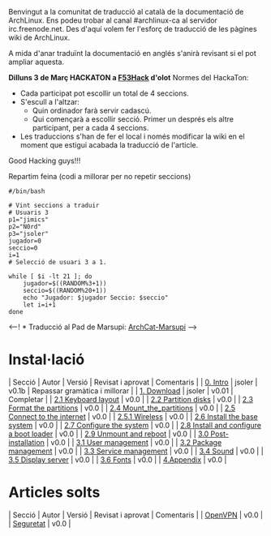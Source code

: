 Benvingut a la comunitat de traducció al català de la documentació de ArchLinux. Ens podeu trobar al canal #archlinux-ca al servidor irc.freenode.net. Des d'aquí volem fer l'esforç de traducció de les pàgines wiki de ArchLinux.

A mida d'anar traduïnt la documentació en anglés s'anirà revisant si el pot ampliar aquesta.

**Dilluns 3 de Març HACKATON a [F53Hack](https://n-1.cc/g/hackerspace_garrotxa_f53hack) d'olot** Normes del HackaTon:

*   Cada participat pot escollir un total de 4 seccions.
*   S'escull a l'altzar:
    *   Quin ordinador farà servir cadascú.
    *   Qui començarà a escollir secció. Primer un després els altre participant, per a cada 4 seccions.
*   Les traduccions s'han de fer el local i només modificar la wiki en el moment que estigui acabada la traducció de l'article.

Good Hacking guys!!!

Repartim feina (codi a millorar per no repetir seccions)

```
#/bin/bash

# Vint seccions a traduir
# Usuaris 3
p1="jimics"
p2="N0rd"
p3="jsoler"
jugador=0
seccio=0
i=1
# Selecció de usuari 3 a 1.

while [ $i -lt 21 ]; do
	jugador=$((RANDOM%3+1))
	seccio=$((RANDOM%20+1))
	echo "Jugador: $jugador Seccio: $seccio"
	let i=i+1
done

```

<--! * Traducció al Pad de Marsupi: [ArchCat-Marsupi](http://pad.marsupi.org/ArchCat) -->

# Instal·lació

| Secció | Autor | Versió | Revisat i aprovat | Comentaris |
| [0\. Intro](/index.php/Installation_Guide_(Catal%C3%A0)#Installation "Installation Guide (Català)") | jsoler | v0.1b | Repassar gramàtica i millorar |
| [1\. Download](/index.php/Installation_Guide_(Catal%C3%A0)#Download "Installation Guide (Català)") | jsoler | v0.01 | Completar |
| [2.1 Keyboard layout](/index.php/Installation_Guide_(Catal%C3%A0)#Keyboard_layout "Installation Guide (Català)") | v0.0 |
| [2.2 Partition disks](/index.php/Installation_Guide_(Catal%C3%A0)#Partition_disks "Installation Guide (Català)") | v0.0 |
| [2.3 Format the partitions](/index.php/Installation_Guide_(Catal%C3%A0)#Format_the_partitions "Installation Guide (Català)") | v0.0 |
| [2.4 Mount_the_partitions](/index.php/Installation_Guide_(Catal%C3%A0)#Mount_the_partitions "Installation Guide (Català)") | v0.0 |
| [2.5 Connect to the internet](/index.php/Installation_Guide_(Catal%C3%A0)#Connect_to_the_internet "Installation Guide (Català)") | v0.0 |
| [2.5.1 Wireless](/index.php/Installation_Guide_(Catal%C3%A0)#Wireless "Installation Guide (Català)") | v0.0 |
| [2.6 Install the base system](/index.php/Installation_Guide_(Catal%C3%A0)#Install_the_base_system "Installation Guide (Català)") | v0.0 |
| [2.7 Configure the system](/index.php/Installation_Guide_(Catal%C3%A0)#Configure_the_system "Installation Guide (Català)") | v0.0 |
| [2.8 Install and configure a boot loader](/index.php/Installation_Guide_(Catal%C3%A0)#Install_and_configure_a_boot_loader "Installation Guide (Català)") | v0.0 |
| [2.9 Unmount and reboot](/index.php/Installation_Guide_(Catal%C3%A0)#Unmount_and_reboot "Installation Guide (Català)") | v0.0 |
| [3.0 Post-installation](/index.php/Installation_Guide_(Catal%C3%A0)#Post-installation "Installation Guide (Català)") | v0.0 |
| [3.1 User management](/index.php/Installation_Guide_(Catal%C3%A0)#User_management "Installation Guide (Català)") | v0.0 |
| [3.2 Package management](/index.php/Installation_Guide_(Catal%C3%A0)#Package_management "Installation Guide (Català)") | v0.0 |
| [3.3 Service management](/index.php/Installation_Guide_(Catal%C3%A0)#Service_management "Installation Guide (Català)") | v0.0 |
| [3.4 Sound](/index.php/Installation_Guide_(Catal%C3%A0)#Sound "Installation Guide (Català)") | v0.0 |
| [3.5 Display server](/index.php/Installation_Guide_(Catal%C3%A0)#Display_server "Installation Guide (Català)") | v0.0 |
| [3.6 Fonts](/index.php/Installation_Guide_(Catal%C3%A0)#Fonts "Installation Guide (Català)") | v0.0 |
| [4.Appendix](/index.php/Installation_Guide_(Catal%C3%A0)#Appendix "Installation Guide (Català)") | v0.0 |

# Articles solts

| Secció | Autor | Versió | Revisat i aprovat | Comentaris |
| [OpenVPN](/index.php/OpenVPN "OpenVPN") | v0.0 |
| [Seguretat](/index.php/Security "Security") | v0.0 |
